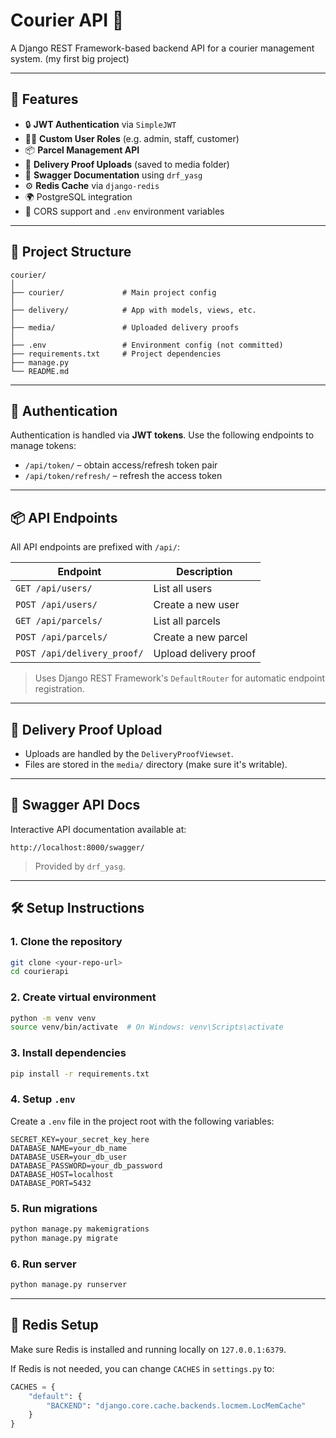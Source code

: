 # Courier API 🚚

A Django REST Framework-based backend API for a courier management system.
(my first big project)

---

## 🚀 Features

- 🔒 **JWT Authentication** via `SimpleJWT`
- 🧑‍💼 **Custom User Roles** (e.g. admin, staff, customer)
- 📦 **Parcel Management API**
- 📸 **Delivery Proof Uploads** (saved to media folder)
- 🔧 **Swagger Documentation** using `drf_yasg`
- ⚙️ **Redis Cache** via `django-redis`
- 🌍 PostgreSQL integration
- 🔄 CORS support and `.env` environment variables

---

## 📁 Project Structure

```
courier/
│
├── courier/             # Main project config
│
├── delivery/            # App with models, views, etc.
│
├── media/               # Uploaded delivery proofs
│
├── .env                 # Environment config (not committed)
├── requirements.txt     # Project dependencies
├── manage.py
└── README.md
```

---

## 🔐 Authentication

Authentication is handled via **JWT tokens**. Use the following endpoints to manage tokens:

- `/api/token/` – obtain access/refresh token pair
- `/api/token/refresh/` – refresh the access token

---

## 📦 API Endpoints

All API endpoints are prefixed with `/api/`:

| Endpoint               | Description                    |
|------------------------|--------------------------------|
| `GET /api/users/`      | List all users                 |
| `POST /api/users/`     | Create a new user              |
| `GET /api/parcels/`    | List all parcels               |
| `POST /api/parcels/`   | Create a new parcel            |
| `POST /api/delivery_proof/` | Upload delivery proof  |

> Uses Django REST Framework's `DefaultRouter` for automatic endpoint registration.

---

## 🧾 Delivery Proof Upload

- Uploads are handled by the `DeliveryProofViewset`.
- Files are stored in the `media/` directory (make sure it's writable).

---

## 🧪 Swagger API Docs

Interactive API documentation available at:

```
http://localhost:8000/swagger/
```

> Provided by `drf_yasg`.

---

## 🛠️ Setup Instructions

### 1. Clone the repository

```bash
git clone <your-repo-url>
cd courierapi
```

### 2. Create virtual environment

```bash
python -m venv venv
source venv/bin/activate  # On Windows: venv\Scripts\activate
```

### 3. Install dependencies

```bash
pip install -r requirements.txt
```

### 4. Setup `.env`

Create a `.env` file in the project root with the following variables:

```env
SECRET_KEY=your_secret_key_here
DATABASE_NAME=your_db_name
DATABASE_USER=your_db_user
DATABASE_PASSWORD=your_db_password
DATABASE_HOST=localhost
DATABASE_PORT=5432
```

### 5. Run migrations

```bash
python manage.py makemigrations
python manage.py migrate
```

### 6. Run server

```bash
python manage.py runserver
```

---

## 🧊 Redis Setup

Make sure Redis is installed and running locally on `127.0.0.1:6379`.

If Redis is not needed, you can change `CACHES` in `settings.py` to:

```python
CACHES = {
    "default": {
        "BACKEND": "django.core.cache.backends.locmem.LocMemCache"
    }
}
```
